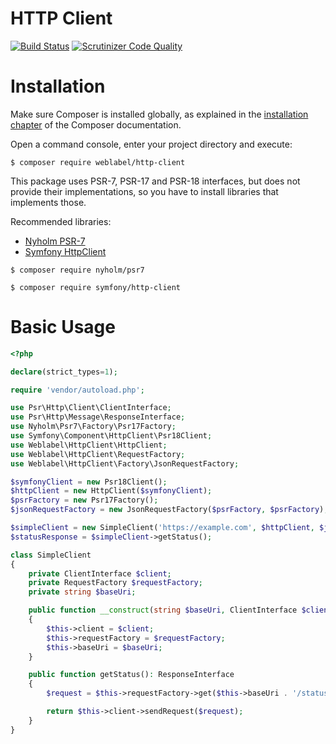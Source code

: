 HTTP Client
============

[![Build Status](https://travis-ci.org/weblabel-tech/http-client.svg?branch=master)](https://travis-ci.org/weblabel-tech/http-client)
[![Scrutinizer Code Quality](https://scrutinizer-ci.com/g/weblabel-tech/http-client/badges/quality-score.png?b=master)](https://scrutinizer-ci.com/g/weblabel-tech/http-client/?branch=master)

Installation
============

Make sure Composer is installed globally, as explained in the
[installation chapter](https://getcomposer.org/doc/00-intro.md)
of the Composer documentation.

Open a command console, enter your project directory and execute:

```console
$ composer require weblabel/http-client
```

This package uses PSR-7, PSR-17 and PSR-18 interfaces, but does not provide their implementations,
so you have to install libraries that implements those.

Recommended libraries:
 - [Nyholm PSR-7](https://github.com/Nyholm/psr7/)
 - [Symfony HttpClient](https://github.com/symfony/http-client)

```console
$ composer require nyholm/psr7
```

```console
$ composer require symfony/http-client
```

Basic Usage
===========
```php
<?php

declare(strict_types=1);

require 'vendor/autoload.php';

use Psr\Http\Client\ClientInterface;
use Psr\Http\Message\ResponseInterface;
use Nyholm\Psr7\Factory\Psr17Factory;
use Symfony\Component\HttpClient\Psr18Client;
use Weblabel\HttpClient\HttpClient;
use Weblabel\HttpClient\RequestFactory;
use Weblabel\HttpClient\Factory\JsonRequestFactory;

$symfonyClient = new Psr18Client();
$httpClient = new HttpClient($symfonyClient);
$psrFactory = new Psr17Factory();
$jsonRequestFactory = new JsonRequestFactory($psrFactory, $psrFactory);

$simpleClient = new SimpleClient('https://example.com', $httpClient, $jsonRequestFactory);
$statusResponse = $simpleClient->getStatus();

class SimpleClient
{
    private ClientInterface $client;
    private RequestFactory $requestFactory;
    private string $baseUri;

    public function __construct(string $baseUri, ClientInterface $client, RequestFactory $requestFactory)
    {
        $this->client = $client;
        $this->requestFactory = $requestFactory;
        $this->baseUri = $baseUri;
    }

    public function getStatus(): ResponseInterface
    {
        $request = $this->requestFactory->get($this->baseUri . '/status');

        return $this->client->sendRequest($request);
    }
}
```
